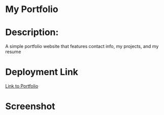 # My Portfolio 

# Description:

<p> A simple portfolio website that features contact info, my projects, and my resume
   </p>

# Deployment Link
[Link to Portfolio](https://kbentley8.github.io/portfolio/)
   

   # Screenshot
